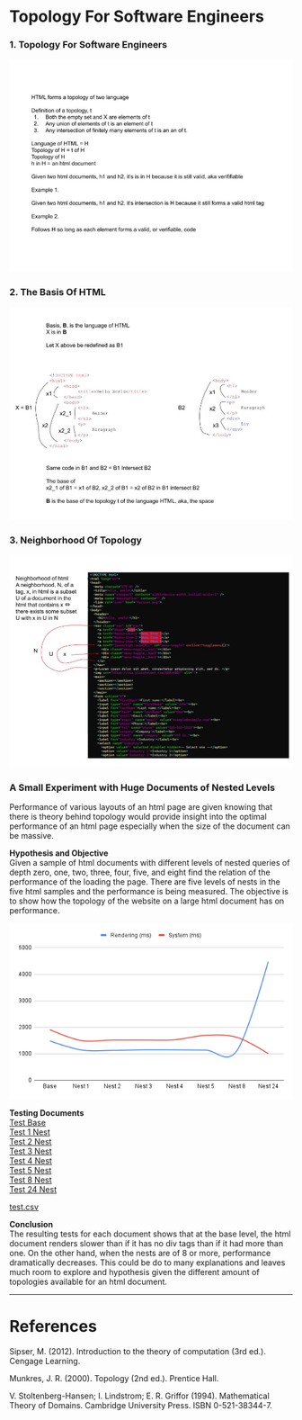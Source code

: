 # Topology For Software Engineers

### 1. Topology For Software Engineers

![01TopologyForSoftwareEngineers](Resources/01TopologyForSoftwareEngineers.jpg)

### 2. The Basis Of HTML

![02TheBasisOfHTML](Resources/02TheBasisOfHTML.jpg)

### 3. Neighborhood Of Topology

![03NeighborhoodOfTopology](Resources/03NeighborhoodOfTopology.jpg)

### A Small Experiment with Huge Documents of Nested Levels
Performance of various layouts of an html page are given knowing that there is theory behind topology would provide insight into the optimal performance of an html page especially when the size of the document can be massive.

**Hypothesis and Objective**\
Given a sample of html documents with different levels of nested queries of depth zero, one, two, three, four, five, and eight find the relation of the performance of the loading the page. There are five levels of nests in the five html samples and the performance is being measured. The objective is to show how the topology of the website on a large html document has on performance.

![Results of the Chart](Resources/test01chart.png)

**Testing Documents**\
[Test Base](Resources/test01nest0b.html)\
[Test 1 Nest](Resources/test01nest01.html)\
[Test 2 Nest](Resources/test01nest02.html)\
[Test 3 Nest](Resources/test01nest03.html)\
[Test 4 Nest](Resources/test01nest04.html)\
[Test 5 Nest](Resources/test01nest05.html)\
[Test 8 Nest](Resources/test01nest08.html)\
[Test 24 Nest](Resources/test01nest24.html)

[test.csv](Resources/test.csv)

**Conclusion**\
The resulting tests for each document shows that at the base level, the html document renders slower than if it has no div tags than if it had more than one. On the other hand, when the nests are of 8 or more, performance dramatically decreases. This could be do to many explanations and leaves much room to explore and hypothesis given the different amount of topologies available for an html document.

-----

# References

Sipser, M. (2012). Introduction to the theory of computation (3rd ed.). Cengage Learning.

Munkres, J. R. (2000). Topology (2nd ed.). Prentice Hall.

V. Stoltenberg-Hansen; I. Lindstrom; E. R. Griffor (1994). Mathematical Theory of Domains. Cambridge University Press. ISBN 0-521-38344-7.
